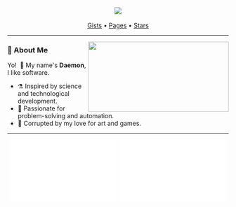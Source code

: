 <!-- Github Profile Readme -->

<!-- Banner -->

<div align="center">
<a href="#"><img src="assets/start.gif"/></a>

<a href="https://gist.github.com/daephx" target="_blank" rel="noopener noreferrer">Gists</a>
•&nbsp;<a href="https://daephx.github.io" target="_blank" rel="noopener noreferrer">Pages</a>
•&nbsp;<a href="https://github.com/daephx/stars" target="_blank" rel="noopener noreferrer">Stars</a>

</div>

<hr>

<!-- Introduction -->

<a href="#"><img align=right height="160px" width="320px" src="assets/delete.gif"/></a>

### :space_invader: About Me

Yo!&nbsp; :wave: My name's **Daemon**, I like software.

- :alembic: Inspired by science and technological development.
- :heartbeat: Passionate for problem-solving and automation.
- :anger: Corrupted by my love for art and games.

<hr>

<!-- Statistics -->

<div align=center>
<a href="#"><img style="height: auto; width: 48%;" src="https://raw.githubusercontent.com/daephx/github-stats/output/generated/overview.svg"/></a>
<a href="#"><img style="height: auto; width: 48%;" src="https://raw.githubusercontent.com/daephx/github-stats/output/generated/languages.svg"/></a>
</div>
